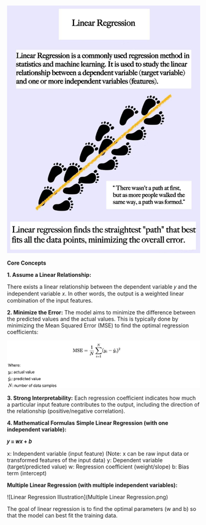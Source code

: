 ![Linear Regression Illustration](Linear.png)

**Core Concepts**

**1. Assume a Linear Relationship:**

There exists a linear relationship between the dependent variable 𝑦 and the independent variable 𝑥.
In other words, the output is a weighted linear combination of the input features.

**2. Minimize the Error:**
The model aims to minimize the difference between the predicted values and the actual values.
This is typically done by minimizing the Mean Squared Error (MSE) to find the optimal regression coefficients:

![Linear Regression Illustration](mse1.png)

**3. Strong Interpretability:**
Each regression coefficient indicates how much a particular input feature contributes to the output,
including the direction of the relationship (positive/negative correlation).

**4. Mathematical Formulas**
**Simple Linear Regression (with one independent variable):**

**𝑦 = 𝑤𝑥 + 𝑏**

x: Independent variable (input feature)
(Note: x can be raw input data or transformed features of the input data)
y: Dependent variable (target/predicted value)
w: Regression coefficient (weight/slope)
b: Bias term (intercept)

**Multiple Linear Regression (with multiple independent variables):**

![Linear Regression Illustration](Multiple Linear Regression.png)

The goal of linear regression is to find the optimal parameters (w and b) so that the model can best fit the training data.


